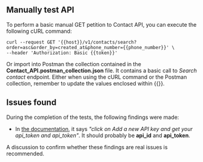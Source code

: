 ## Manually test API
To perform a basic manual GET petition to Contact API, you can execute the following cURL command:
```
curl --request GET '{{host}}/v1/contacts/search?order=asc&order_by=created_at&phone_number={{phone_number}}' \
--header 'Authorization: Basic {{token}}'
```
Or import into Postman the collection contained in the __Contact_API.postman_collection.json__ file. It contains a basic call to _Search contact_ endpoint.
Either when using the cURL command or the Postman collection, remember to update the values enclosed within {{}}.
## Issues found
During the completion of the tests, the following findings were made:
- In [the documentation](https://developer.aircall.io/api-references/#basic-auth-aircall-customers), it says _"click on Add a new API key and get your api_token and api_token"_. It should probably be __api_id__ and __api_token__.

A discussion to confirm whether these findings are real issues is recommended.